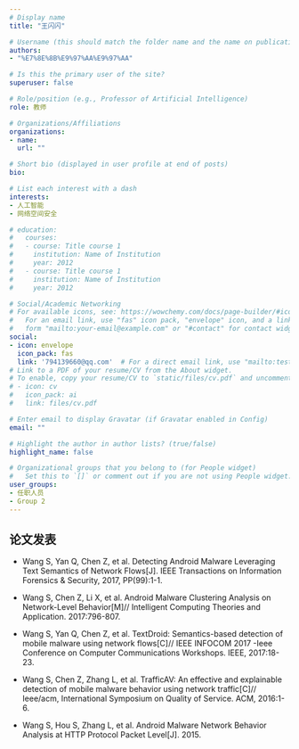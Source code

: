 ```yaml
---
# Display name
title: "王闪闪"

# Username (this should match the folder name and the name on publications)
authors:
- "%E7%8E%8B%E9%97%AA%E9%97%AA"

# Is this the primary user of the site?
superuser: false

# Role/position (e.g., Professor of Artificial Intelligence)
role: 教师

# Organizations/Affiliations
organizations:
- name: 
  url: ""

# Short bio (displayed in user profile at end of posts)
bio: 

# List each interest with a dash
interests:
- 人工智能
- 网络空间安全

# education:
#   courses:
#   - course: Title course 1
#     institution: Name of Institution
#     year: 2012
#   - course: Title course 1
#     institution: Name of Institution
#     year: 2012

# Social/Academic Networking
# For available icons, see: https://wowchemy.com/docs/page-builder/#icons
#   For an email link, use "fas" icon pack, "envelope" icon, and a link in the
#   form "mailto:your-email@example.com" or "#contact" for contact widget.
social:
- icon: envelope
  icon_pack: fas
  link: '794139660@qq.com'  # For a direct email link, use "mailto:test@example.org".
# Link to a PDF of your resume/CV from the About widget.
# To enable, copy your resume/CV to `static/files/cv.pdf` and uncomment the lines below.
# - icon: cv
#   icon_pack: ai
#   link: files/cv.pdf

# Enter email to display Gravatar (if Gravatar enabled in Config)
email: ""

# Highlight the author in author lists? (true/false)
highlight_name: false

# Organizational groups that you belong to (for People widget)
#   Set this to `[]` or comment out if you are not using People widget.
user_groups:
- 任职人员
- Group 2
---
```

## 论文发表
- Wang S, Yan Q, Chen Z, et al. Detecting Android Malware Leveraging Text Semantics of Network Flows[J]. IEEE Transactions on Information Forensics & Security, 2017, PP(99):1-1.

- Wang S, Chen Z, Li X, et al. Android Malware Clustering Analysis on Network-Level Behavior[M]// Intelligent Computing Theories and Application. 2017:796-807.

- Wang S, Yan Q, Chen Z, et al. TextDroid: Semantics-based detection of mobile malware using network flows[C]// IEEE INFOCOM 2017 -Ieee Conference on Computer Communications Workshops. IEEE, 2017:18-23.

- Wang S, Chen Z, Zhang L, et al. TrafficAV: An effective and explainable detection of mobile malware behavior using network traffic[C]// Ieee/acm, International Symposium on Quality of Service. ACM, 2016:1-6.

- Wang S, Hou S, Zhang L, et al. Android Malware Network Behavior Analysis at HTTP Protocol Packet Level[J]. 2015.
